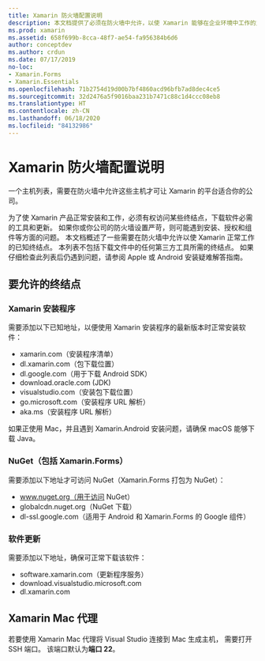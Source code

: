 ```yaml
---
title: Xamarin 防火墙配置说明
description: 本文档提供了必须在防火墙中允许，以使 Xamarin 能够在企业环境中工作的主机列表。
ms.prod: xamarin
ms.assetid: 658f699b-8cca-48f7-ae54-fa956384b6d6
author: conceptdev
ms.author: crdun
ms.date: 07/17/2019
no-loc:
- Xamarin.Forms
- Xamarin.Essentials
ms.openlocfilehash: 71b2754d19d00b7bf4860acd96bfb7ad8dec4ce5
ms.sourcegitcommit: 32d2476a5f9016baa231b7471c88c1d4ccc08eb8
ms.translationtype: HT
ms.contentlocale: zh-CN
ms.lasthandoff: 06/18/2020
ms.locfileid: "84132986"
---
```

# <a name="xamarin-firewall-configuration-instructions"></a>Xamarin 防火墙配置说明

一个主机列表，需要在防火墙中允许这些主机才可让 Xamarin 的平台适合你的公司。

为了使 Xamarin 产品正常安装和工作，必须有权访问某些终结点，下载软件必需的工具和更新。 如果你或你公司的防火墙设置严苛，则可能遇到安装、授权和组件等方面的问题。 本文档概述了一些需要在防火墙中允许以使 Xamarin 正常工作的已知终结点。 本列表不包括下载文件中的任何第三方工具所需的终结点。 如果仔细检查此列表后仍遇到问题，请参阅 Apple 或 Android 安装疑难解答指南。

## <a name="endpoints-to-allow"></a>要允许的终结点

### <a name="xamarin-installer"></a>Xamarin 安装程序

需要添加以下已知地址，以便使用 Xamarin 安装程序的最新版本时正常安装软件：

- xamarin.com（安装程序清单）
- dl.xamarin.com（包下载位置）
- dl.google.com（用于下载 Android SDK）
- download.oracle.com (JDK)
- visualstudio.com（安装包下载位置）
- go.microsoft.com（安装程序 URL 解析）
- aka.ms（安装程序 URL 解析）

如果正使用 Mac，并且遇到 Xamarin.Android 安装问题，请确保 macOS 能够下载 Java。

### <a name="nuget-including-xamarinforms"></a>NuGet（包括 Xamarin.Forms）

需要添加以下地址才可访问 NuGet（Xamarin.Forms 打包为 NuGet）：

- www.nuget.org（用于访问 NuGet）
- globalcdn.nuget.org（NuGet 下载）
- dl-ssl.google.com（适用于 Android 和 Xamarin.Forms 的 Google 组件）

### <a name="software-updates"></a>软件更新

需要添加以下地址，确保可正常下载该软件：

- software.xamarin.com（更新程序服务）
- download.visualstudio.microsoft.com
- dl.xamarin.com

## <a name="xamarin-mac-agent"></a>Xamarin Mac 代理

若要使用 Xamarin Mac 代理将 Visual Studio 连接到 Mac 生成主机， 需要打开 SSH 端口。 该端口默认为**端口 22**。
